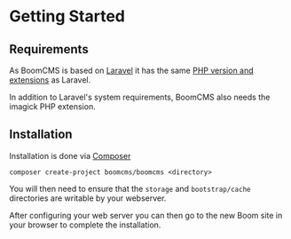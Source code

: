 # Getting Started

## Requirements
As BoomCMS is based on [Laravel](http://www.laravel.com) it has the same [PHP version and extensions](http://laravel.com/docs/5.0#installation) as Laravel.

In addition to Laravel's system requirements, BoomCMS also needs the imagick PHP extension.

## Installation
Installation is done via [Composer](https://getcomposer.org/)

```
composer create-project boomcms/boomcms <directory>
```

You will then need to ensure that the `storage` and `bootstrap/cache` directories are writable by your webserver.

After configuring your web server you can then go to the new Boom site in your browser to complete the installation.
